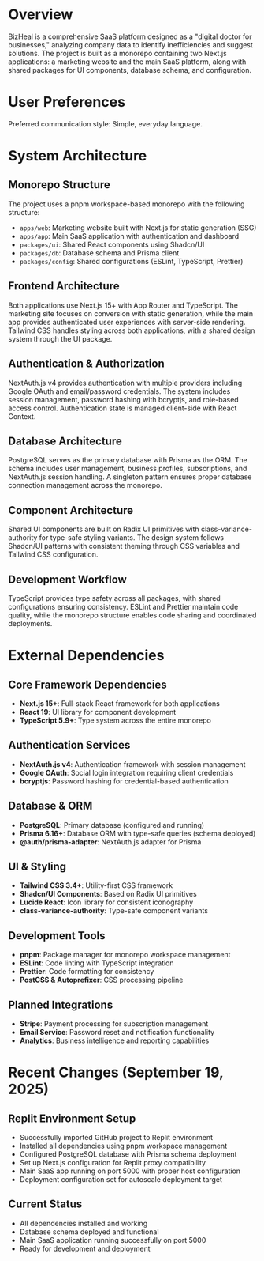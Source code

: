# Overview

BizHeal is a comprehensive SaaS platform designed as a "digital doctor for businesses," analyzing company data to identify inefficiencies and suggest solutions. The project is built as a monorepo containing two Next.js applications: a marketing website and the main SaaS platform, along with shared packages for UI components, database schema, and configuration.

# User Preferences

Preferred communication style: Simple, everyday language.

# System Architecture

## Monorepo Structure
The project uses a pnpm workspace-based monorepo with the following structure:
- `apps/web`: Marketing website built with Next.js for static generation (SSG)
- `apps/app`: Main SaaS application with authentication and dashboard
- `packages/ui`: Shared React components using Shadcn/UI
- `packages/db`: Database schema and Prisma client
- `packages/config`: Shared configurations (ESLint, TypeScript, Prettier)

## Frontend Architecture
Both applications use Next.js 15+ with App Router and TypeScript. The marketing site focuses on conversion with static generation, while the main app provides authenticated user experiences with server-side rendering. Tailwind CSS handles styling across both applications, with a shared design system through the UI package.

## Authentication & Authorization
NextAuth.js v4 provides authentication with multiple providers including Google OAuth and email/password credentials. The system includes session management, password hashing with bcryptjs, and role-based access control. Authentication state is managed client-side with React Context.

## Database Architecture
PostgreSQL serves as the primary database with Prisma as the ORM. The schema includes user management, business profiles, subscriptions, and NextAuth.js session handling. A singleton pattern ensures proper database connection management across the monorepo.

## Component Architecture
Shared UI components are built on Radix UI primitives with class-variance-authority for type-safe styling variants. The design system follows Shadcn/UI patterns with consistent theming through CSS variables and Tailwind CSS configuration.

## Development Workflow
TypeScript provides type safety across all packages, with shared configurations ensuring consistency. ESLint and Prettier maintain code quality, while the monorepo structure enables code sharing and coordinated deployments.

# External Dependencies

## Core Framework Dependencies
- **Next.js 15+**: Full-stack React framework for both applications
- **React 19**: UI library for component development
- **TypeScript 5.9+**: Type system across the entire monorepo

## Authentication Services
- **NextAuth.js v4**: Authentication framework with session management
- **Google OAuth**: Social login integration requiring client credentials
- **bcryptjs**: Password hashing for credential-based authentication

## Database & ORM
- **PostgreSQL**: Primary database (configured and running)
- **Prisma 6.16+**: Database ORM with type-safe queries (schema deployed)
- **@auth/prisma-adapter**: NextAuth.js adapter for Prisma

## UI & Styling
- **Tailwind CSS 3.4+**: Utility-first CSS framework
- **Shadcn/UI Components**: Based on Radix UI primitives
- **Lucide React**: Icon library for consistent iconography
- **class-variance-authority**: Type-safe component variants

## Development Tools
- **pnpm**: Package manager for monorepo workspace management
- **ESLint**: Code linting with TypeScript integration
- **Prettier**: Code formatting for consistency
- **PostCSS & Autoprefixer**: CSS processing pipeline

## Planned Integrations
- **Stripe**: Payment processing for subscription management
- **Email Service**: Password reset and notification functionality
- **Analytics**: Business intelligence and reporting capabilities

# Recent Changes (September 19, 2025)

## Replit Environment Setup
- Successfully imported GitHub project to Replit environment
- Installed all dependencies using pnpm workspace management
- Configured PostgreSQL database with Prisma schema deployment
- Set up Next.js configuration for Replit proxy compatibility
- Main SaaS app running on port 5000 with proper host configuration
- Deployment configuration set for autoscale deployment target

## Current Status
- All dependencies installed and working
- Database schema deployed and functional
- Main SaaS application running successfully on port 5000
- Ready for development and deployment